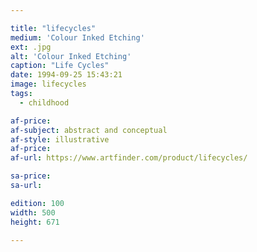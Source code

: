 ```yaml
---

title: "lifecycles"
medium: 'Colour Inked Etching'
ext: .jpg
alt: 'Colour Inked Etching'
caption: "Life Cycles"
date: 1994-09-25 15:43:21
image: lifecycles
tags:
  - childhood

af-price:
af-subject: abstract and conceptual
af-style: illustrative
af-price:
af-url: https://www.artfinder.com/product/lifecycles/

sa-price:
sa-url:

edition: 100
width: 500
height: 671

---
```

